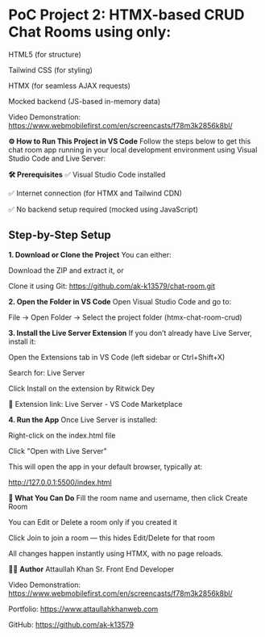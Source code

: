 # PoC Project 2: HTMX-based CRUD Chat Rooms using only:

HTML5 (for structure)

Tailwind CSS (for styling)

HTMX (for seamless AJAX requests)

Mocked backend (JS-based in-memory data)

Video Demonstration: https://www.webmobilefirst.com/en/screencasts/f78m3k2856k8bl/

**⚙️ How to Run This Project in VS Code**
Follow the steps below to get this chat room app running in your local development environment using Visual Studio Code and Live Server:

**🛠️ Prerequisites**
✅ Visual Studio Code installed

✅ Internet connection (for HTMX and Tailwind CDN)

✅ No backend setup required (mocked using JavaScript)

## Step-by-Step Setup
**1. Download or Clone the Project**
You can either:

Download the ZIP and extract it, or

Clone it using Git: https://github.com/ak-k13579/chat-room.git

**2. Open the Folder in VS Code**
Open Visual Studio Code and go to:

File → Open Folder → Select the project folder (htmx-chat-room-crud)

**3. Install the Live Server Extension**
If you don’t already have Live Server, install it:

Open the Extensions tab in VS Code (left sidebar or Ctrl+Shift+X)

Search for: Live Server

Click Install on the extension by Ritwick Dey

🔗 Extension link: Live Server - VS Code Marketplace

**4. Run the App**
Once Live Server is installed:

Right-click on the index.html file

Click "Open with Live Server"

This will open the app in your default browser, typically at:

http://127.0.0.1:5500/index.html


 **🧪 What You Can Do**
Fill the room name and username, then click Create Room

You can Edit or Delete a room only if you created it

Click Join to join a room — this hides Edit/Delete for that room

All changes happen instantly using HTMX, with no page reloads.



🧑‍💻 **Author**
Attaullah Khan Sr. Front End Developer

Video Demonstration: https://www.webmobilefirst.com/en/screencasts/f78m3k2856k8bl/

Portfolio: https://www.attaullahkhanweb.com

GitHub: https://github.com/ak-k13579


